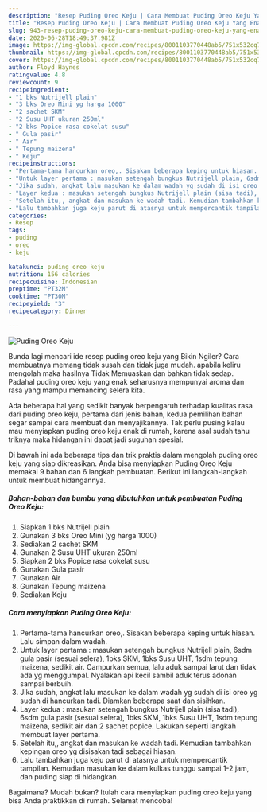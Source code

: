 ```yaml
---
description: "Resep Puding Oreo Keju | Cara Membuat Puding Oreo Keju Yang Enak Dan Mudah"
title: "Resep Puding Oreo Keju | Cara Membuat Puding Oreo Keju Yang Enak Dan Mudah"
slug: 943-resep-puding-oreo-keju-cara-membuat-puding-oreo-keju-yang-enak-dan-mudah
date: 2020-06-28T18:49:37.981Z
image: https://img-global.cpcdn.com/recipes/8001103770448ab5/751x532cq70/puding-oreo-keju-foto-resep-utama.jpg
thumbnail: https://img-global.cpcdn.com/recipes/8001103770448ab5/751x532cq70/puding-oreo-keju-foto-resep-utama.jpg
cover: https://img-global.cpcdn.com/recipes/8001103770448ab5/751x532cq70/puding-oreo-keju-foto-resep-utama.jpg
author: Floyd Haynes
ratingvalue: 4.8
reviewcount: 9
recipeingredient:
- "1 bks Nutrijell plain"
- "3 bks Oreo Mini yg harga 1000"
- "2 sachet SKM"
- "2 Susu UHT ukuran 250ml"
- "2 bks Popice rasa cokelat susu"
- " Gula pasir"
- " Air"
- " Tepung maizena"
- " Keju"
recipeinstructions:
- "Pertama-tama hancurkan oreo,. Sisakan beberapa keping untuk hiasan. Lalu simpan dalam wadah."
- "Untuk layer pertama : masukan setengah bungkus Nutrijell plain, 6sdm gula pasir (sesuai selera), 1bks SKM, 1bks Susu UHT, 1sdm tepung maizena, sedikit air. Campurkan semua, lalu aduk sampai larut dan tidak ada yg menggumpal. Nyalakan api kecil sambil aduk terus adonan sampai berbuih."
- "Jika sudah, angkat lalu masukan ke dalam wadah yg sudah di isi oreo yg sudah di hancurkan tadi. Diamkan beberapa saat dan sisihkan."
- "Layer kedua : masukan setengah bungkus Nutrijell plain (sisa tadi), 6sdm gula pasir (sesuai selera), 1bks SKM, 1bks Susu UHT, 1sdm tepung maizena, sedikit air dan 2 sachet popice. Lakukan seperti langkah membuat layer pertama."
- "Setelah itu,, angkat dan masukan ke wadah tadi. Kemudian tambahkan kepingan oreo yg disisakan tadi sebagai hiasan."
- "Lalu tambahkan juga keju parut di atasnya untuk mempercantik tampilan. Kemudian masukan ke dalam kulkas tunggu sampai 1-2 jam, dan puding siap di hidangkan."
categories:
- Resep
tags:
- puding
- oreo
- keju

katakunci: puding oreo keju 
nutrition: 156 calories
recipecuisine: Indonesian
preptime: "PT32M"
cooktime: "PT30M"
recipeyield: "3"
recipecategory: Dinner

---
```



![Puding Oreo Keju](https://img-global.cpcdn.com/recipes/8001103770448ab5/751x532cq70/puding-oreo-keju-foto-resep-utama.jpg)

Bunda lagi mencari ide resep puding oreo keju yang Bikin Ngiler? Cara membuatnya memang tidak susah dan tidak juga mudah. apabila keliru mengolah maka hasilnya Tidak Memuaskan dan bahkan tidak sedap. Padahal puding oreo keju yang enak seharusnya mempunyai aroma dan rasa yang mampu memancing selera kita.



Ada beberapa hal yang sedikit banyak berpengaruh terhadap kualitas rasa dari puding oreo keju, pertama dari jenis bahan, kedua pemilihan bahan segar sampai cara membuat dan menyajikannya. Tak perlu pusing kalau mau menyiapkan puding oreo keju enak di rumah, karena asal sudah tahu triknya maka hidangan ini dapat jadi suguhan spesial.


Di bawah ini ada beberapa tips dan trik praktis dalam mengolah puding oreo keju yang siap dikreasikan. Anda bisa menyiapkan Puding Oreo Keju memakai 9 bahan dan 6 langkah pembuatan. Berikut ini langkah-langkah untuk membuat hidangannya.

<!--inarticleads1-->

##### Bahan-bahan dan bumbu yang dibutuhkan untuk pembuatan Puding Oreo Keju:

1. Siapkan 1 bks Nutrijell plain
1. Gunakan 3 bks Oreo Mini (yg harga 1000)
1. Sediakan 2 sachet SKM
1. Gunakan 2 Susu UHT ukuran 250ml
1. Siapkan 2 bks Popice rasa cokelat susu
1. Gunakan  Gula pasir
1. Gunakan  Air
1. Gunakan  Tepung maizena
1. Sediakan  Keju




<!--inarticleads2-->

##### Cara menyiapkan Puding Oreo Keju:

1. Pertama-tama hancurkan oreo,. Sisakan beberapa keping untuk hiasan. Lalu simpan dalam wadah.
1. Untuk layer pertama : masukan setengah bungkus Nutrijell plain, 6sdm gula pasir (sesuai selera), 1bks SKM, 1bks Susu UHT, 1sdm tepung maizena, sedikit air. Campurkan semua, lalu aduk sampai larut dan tidak ada yg menggumpal. Nyalakan api kecil sambil aduk terus adonan sampai berbuih.
1. Jika sudah, angkat lalu masukan ke dalam wadah yg sudah di isi oreo yg sudah di hancurkan tadi. Diamkan beberapa saat dan sisihkan.
1. Layer kedua : masukan setengah bungkus Nutrijell plain (sisa tadi), 6sdm gula pasir (sesuai selera), 1bks SKM, 1bks Susu UHT, 1sdm tepung maizena, sedikit air dan 2 sachet popice. Lakukan seperti langkah membuat layer pertama.
1. Setelah itu,, angkat dan masukan ke wadah tadi. Kemudian tambahkan kepingan oreo yg disisakan tadi sebagai hiasan.
1. Lalu tambahkan juga keju parut di atasnya untuk mempercantik tampilan. Kemudian masukan ke dalam kulkas tunggu sampai 1-2 jam, dan puding siap di hidangkan.




Bagaimana? Mudah bukan? Itulah cara menyiapkan puding oreo keju yang bisa Anda praktikkan di rumah. Selamat mencoba!
